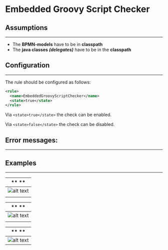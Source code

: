Embedded Groovy Script Checker
=================================


## Assumptions
----------------------------------------------
- The **BPMN-models** have to be in **classpath**
- The **java classes _(delegates)_** have to be in the **classpath**

## Configuration
------------------------------------------
The rule should be configured as follows:
```xml
<rule>
  <name>EmbeddedGroovyScriptChecker</name>
  <state>true</state>
</rule>
```

Via `<state>true</state>` the check can be enabled.

Via `<state>false</state>` the check can be disabled.

## Error messages:
-----------------------------------------


## Examples
----------------------------------------

| ** **                                                                        | 
|:------------------------------------------------------------------------------------------------------:| 
|![alt text](img/EmbeddedGroovyScriptChecker_.PNG "Description")    |
| |

| ** **                                                   |
|:------------------------------------------------------------------------------------------------------:| 
| ![alt text](img/EmbeddedGroovyScriptChecker_.PNG "Description")                           |
| |

| ** **                                                |
|:------------------------------------------------------------------------------------------------------:| 
![alt text](img/EmbeddedGroovyScriptChecker_.PNG "Description")      |
